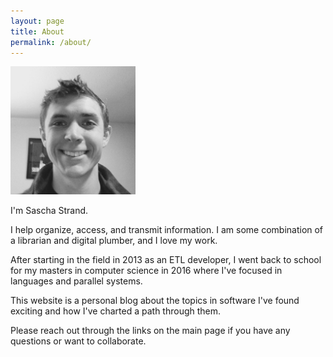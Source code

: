 ```yaml
---
layout: page
title: About
permalink: /about/
---
```


<img src="/assets/images/author.jpg" width="200" />

I'm Sascha Strand.

I help organize, access, and transmit information. I am some combination of a librarian and digital plumber, and I love my work. 

After starting in the field in 2013 as an ETL developer, I went back to school for my masters in computer science in 2016 where I've focused in languages and parallel systems.

This website is a personal blog about the topics in software I've found exciting and how I've charted a path through them.

Please reach out through the links on the main page if you have any questions or want to collaborate.
